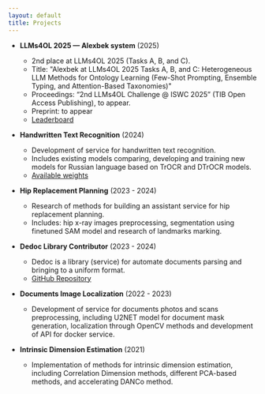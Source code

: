 ```yaml
---
layout: default
title: Projects
---
```



- **LLMs4OL 2025 — Alexbek system** (2025)
  - 2nd place at LLMs4OL 2025 (Tasks A, B, and C).
  - Title: "Alexbek at LLMs4OL 2025 Tasks A, B, and C: Heterogeneous LLM Methods for Ontology Learning (Few-Shot Prompting, Ensemble Typing, and Attention-Based Taxonomies)"
  - Proceedings: “2nd LLMs4OL Challenge @ ISWC 2025” (TIB Open Access Publishing), to appear.
  - Preprint: to appear
  - [Leaderboard](https://sites.google.com/view/llms4ol2025/leaderboards)

- **Handwritten Text Recognition** (2024)
  - Development of service for handwritten text recognition.
  - Includes existing models comparing, developing and training new models for Russian language based on TrOCR and DTrOCR models.
  - [Available weights](https://huggingface.co/raxtemur/trocr-base-ru)
- **Hip Replacement Planning** (2023 - 2024)
  - Research of methods for building an assistant service for hip replacement planning.
  - Includes: hip x-ray images preprocessing, segmentation using finetuned SAM model and research of landmarks marking.
- **Dedoc Library Contributor** (2023 - 2024)
  - Dedoc is a library (service) for automate documents parsing and bringing to a uniform format.
  - [GitHub Repository](https://github.com/ispras/dedoc/)
- **Documents Image Localization** (2022 - 2023)
  - Development of service for documents photos and scans preprocessing, including U2NET model for document mask generation, localization through OpenCV methods and development of API for docker service.
- **Intrinsic Dimension Estimation** (2021)
  - Implementation of methods for intrinsic dimension estimation, including Correlation Dimension methods, different PCA-based methods, and accelerating DANCo method.
